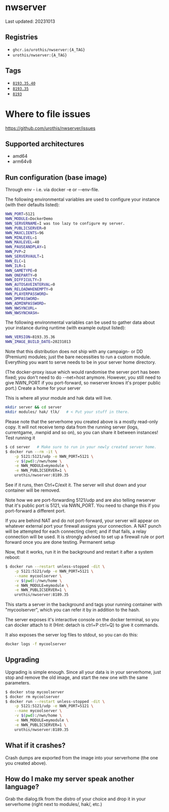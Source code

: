 # <b>nwserver</b>

Last updated: 20231013

## Registries

- `ghcr.io/urothis/nwserver:{A_TAG}`
- `urothis/nwserver:{A_TAG}`

## Tags

- [`8193.35.40`](https://hub.docker.com/repository/docker/urothis/nwserver/tags)
- [`8193.35`](https://hub.docker.com/repository/docker/urothis/nwserver/tags/8193.35)
- [`8193`](https://hub.docker.com/repository/docker/urothis/nwserver/tags/8193)

# <b>Where to file issues</b>

<https://github.com/urothis/nwserver/issues>

## <b>Supported architectures</b>

- amd64
- arm64v8

## Run configuration (base image)

Through env - i.e. via docker -e or --env-file.

The following environmental variables are used to configure your instance (with their defaults listed):

```bash
NWN_PORT=5121
NWN_MODULE=DockerDemo
NWN_SERVERNAME=I was too lazy to configure my server.
NWN_PUBLICSERVER=0
NWN_MAXCLIENTS=96
NWN_MINLEVEL=1
NWN_MAXLEVEL=40
NWN_PAUSEANDPLAY=1
NWN_PVP=2
NWN_SERVERVAULT=1
NWN_ELC=1
NWN_ILR=1
NWN_GAMETYPE=0
NWN_ONEPARTY=0
NWN_DIFFICULTY=3
NWN_AUTOSAVEINTERVAL=0
NWN_RELOADWHENEMPTY=0
NWN_PLAYERPASSWORD=
NWN_DMPASSWORD=
NWN_ADMINPASSWORD=
NWN_NWSYNCURL=
NWN_NWSYNCHASH=
```

The following environmental variables can be used to gather data about your instance during runtime (with example output listed):

```bash
NWN_VERSION=8193.35.36
NWN_IMAGE_BUILD_DATE=20231013
```

Note that this distribution does not ship with any campaign- or DD (Premium) modules; just the bare necessities to run a custom module. Everything you want to serve needs to be in your server home directory.

(The docker-proxy issue which would randomise the server port has been fixed; you don't need to do --net=host anymore. However, you still need to give NWN_PORT if you port-forward, so nwserver knows it's proper public port.)
Create a home for your server

This is where all your module and hak data will live.

```bash
mkdir server && cd server
mkdir modules/ hak/ tlk/   # < Put your stuff in there.
```

Please note that the serverhome you created above is a mostly read-only copy. It will not receive temp data from the running server (logs, currentgame, .nwnpid and so on), so you can share it between instances!
Test running it

```bash
$ cd server   # Make sure to run in your newly created server home.
$ docker run --rm -it \
    -p 5121:5121/udp -e NWN_PORT=5121 \
    -v $(pwd):/nwn/home \
    -e NWN_MODULE=mymodule \
    -e NWN_PUBLICSERVER=1 \
    urothis/nwserver:8189.35
```

See if it runs, then Ctrl+C/exit it. The server will shut down and your container will be removed.

Note how we are port-forwarding 5121/udp and are also telling nwserver that it's public port is 5121, via NWN_PORT. You need to change this if you port-forward a different port.

If you are behind NAT and do not port-forward, your server will appear on whatever external port your firewall assigns your connection. A NAT punch will be attempted for each connecting client; and if that fails, a relay connection will be used. It is strongly advised to set up a firewall rule or port forward once you are done testing.
Permanent setup

Now, that it works, run it in the background and restart it after a system reboot:

```bash
$ docker run --restart unless-stopped -dit \
    -p 5121:5121/udp -e NWN_PORT=5121 \
    --name mycoolserver \
    -v $(pwd):/nwn/home \
    -e NWN_MODULE=mymodule \
    -e NWN_PUBLICSERVER=1 \
    urothis/nwserver:8189.35
```

This starts a server in the background and tags your running container with "mycoolserver", which you can refer it by in addition to the hash.

The server exposes it's interactive console on the docker terminal, so you can docker attach to it (Hint: detach is ctrl+P ctrl+Q) to give it commands.

It also exposes the server log files to stdout, so you can do this:

```bash
docker logs -f mycoolserver
```

## Upgrading

Upgrading is simple enough. Since all your data is in your serverhome, just stop and remove the old image, and start the new one with the same parameters.

```bash
$ docker stop mycoolserver
$ docker rm mycoolserver
$ docker run --restart unless-stopped -dit \
    -p 5121:5121/udp -e NWN_PORT=5121 \
    --name mycoolserver \
    -v $(pwd):/nwn/home \
    -e NWN_MODULE=mymodule \
    -e NWN_PUBLICSERVER=1 \
    urothis/nwserver:8189.35
```

## What if it crashes?

Crash dumps are exported from the image into your serverhome (the one you created above).

## How do I make my server speak another language?

Grab the dialog.tlk from the distro of your choice and drop it in your serverhome (right next to modules/, hak/, etc.)

